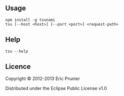 ## Usage

	npm install -g tsunami
	tsu [--host <host>] [--port <port>] <request-path>

## Help

	tsu --help

## Licence

Copyright © 2012-2013 Eric Prunier

Distributed under the Eclipse Public License v1.0
